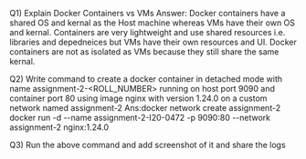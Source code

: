 Q1) Explain Docker Containers vs VMs
Answer:  Docker containers have a shared OS and kernal as the Host machine whereas VMs have their own OS and kernal.
Containers are very lightweight and use shared resources i.e. libraries and depedneices but VMs have their own resources and UI.
Docker containers are not as isolated as VMs because they still share the same kernal.

Q2) Write command to create a docker container in detached mode with name assignment-2-<ROLL_NUMBER> running on host port 9090 and container port 80 using image nginx with version 1.24.0 on a custom network named assignment-2
Ans:docker network create assignment-2
docker run -d --name assignment-2-I20-0472 -p 9090:80 --network assignment-2 nginx:1.24.0

Q3) Run the above command and add screenshot of it and share the logs
